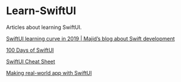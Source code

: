 # Learn-SwiftUI
Articles about learning SwiftUI.

[SwiftUI learning curve in 2019 | Majid’s blog about Swift development](https://swiftwithmajid.com/2019/12/31/swiftui-learning-curve-in-2019/)

[100 Days of SwiftUI](https://www.hackingwithswift.com/100/swiftui)

[SwiftUI Cheat Sheet](https://github.com/SimpleBoilerplates/SwiftUI-Cheat-Sheet)

[Making real-world app with SwiftUI](https://swiftwithmajid.com/2019/06/05/swiftui-making-real-world-app/)
